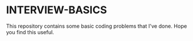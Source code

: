 # INTERVIEW-BASICS
This repository contains some basic coding problems that I've done. Hope you find this useful.
